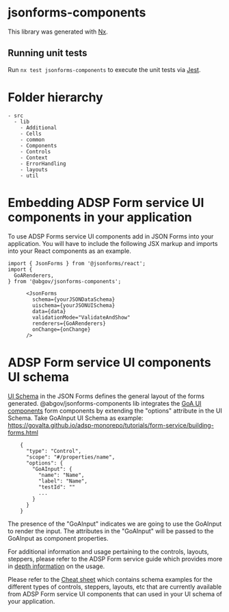 # jsonforms-components

This library was generated with [Nx](https://nx.dev).

## Running unit tests

Run `nx test jsonforms-components` to execute the unit tests via [Jest](https://jestjs.io).

# Folder hierarchy

```
- src
  - lib
    - Additional
    - Cells
    - common
    - Components
    - Controls
    - Context
    - ErrorHandling
    - layouts
    - util

```

# Embedding ADSP Form service UI components in your application

To use ADSP Forms service UI components add in JSON Forms into your application. You will have to include the following JSX markup and imports into your React components as an example.

```
import { JsonForms } from '@jsonforms/react';
import {
  GoARenderers,
} from '@abgov/jsonforms-components';
```

```
      <JsonForms
        schema={yourJSONDataSchema}
        uischema={yourJSONUISchema}
        data={data}
        validationMode="ValidateAndShow"
        renderers={GoARenderers}
        onChange={onChange}
      />
```

# ADSP Form service UI components UI schema

[UI Schema](https://jsonforms.io/docs/uischema) in the JSON Forms defines the general layout of the forms generated. @abgov/jsonforms-components lib integrates the [GoA UI components](https://github.com/GovAlta/ui-components) form components by extending the "options" attribute in the UI Schema. Take GoAInput UI Schema as example:
https://govalta.github.io/adsp-monorepo/tutorials/form-service/building-forms.html

```
    {
      "type": "Control",
      "scope": "#/properties/name",
      "options": {
        "GoAInput": {
          "name": "Name",
          "label": "Name",
          "testId": ""
          ...
        }
      }
    }
```

The presence of the "GoAInput" indicates we are going to use the GoAInput to render the input. The attributes in the "GoAInput" will be passed to the GoAInput as component properties.

For additional information and usage pertaining to the controls, layouts, steppers, please refer to the ADSP Form service guide which provides more in [depth information](https://govalta.github.io/adsp-monorepo/tutorials/form-service/form-service.html) on the usage.

Please refer to the [Cheat sheet](https://govalta.github.io/adsp-monorepo/tutorials/form-service/cheat-sheet.html) which contains schema examples for the different types of controls, steppers, layouts, etc that are currently available from ADSP Form service UI components that can used in your UI schema of your application.
